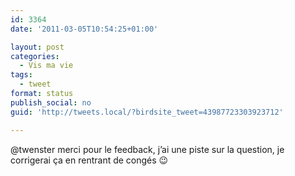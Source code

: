 ```yaml
---
id: 3364
date: '2011-03-05T10:54:25+01:00'

layout: post
categories:
  - Vis ma vie
tags:
  - tweet
format: status
publish_social: no
guid: 'http://tweets.local/?birdsite_tweet=43987723303923712'

---
```


@twenster merci pour le feedback, j’ai une piste sur la question, je corrigerai ça en rentrant de congés 😉